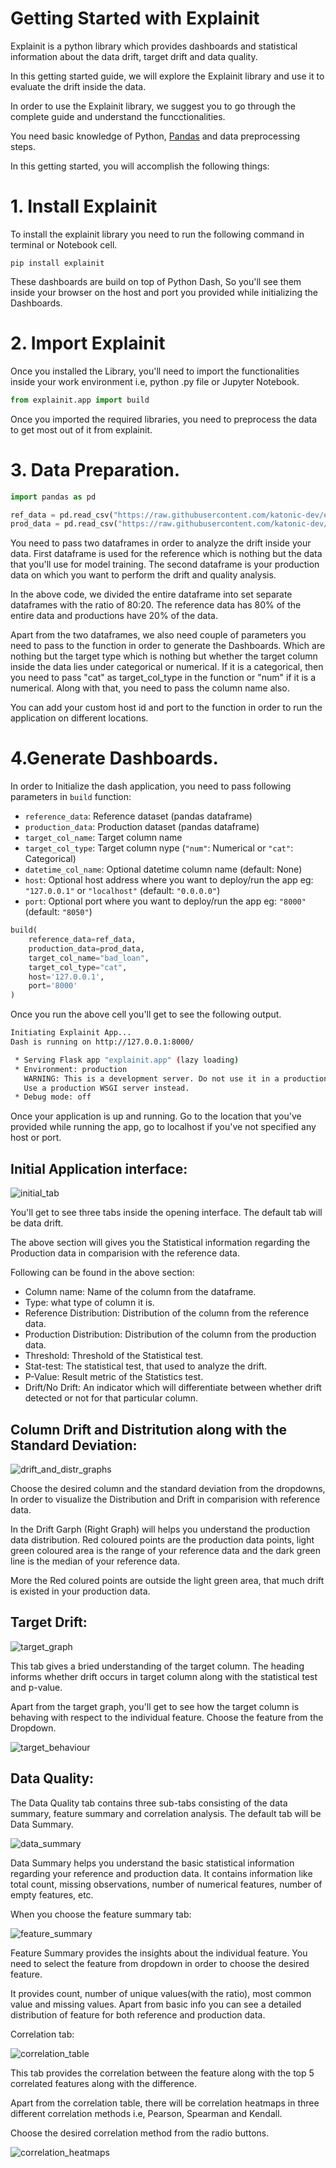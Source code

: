 # Getting Started with Explainit

Explainit is a python library which provides dashboards and statistical information about the data drift, target drift and data quality.

In this getting started guide, we will explore the Explainit library and use it to evaluate the drift inside the data.

In order to use the Explainit library, we suggest you to go through the complete guide and understand the funcctionalities.

You need basic knowledge of Python, [Pandas](https://pandas.pydata.org/docs/) and data preprocessing steps.

In this getting started, you will accomplish the following things:

# 1. Install Explainit
To install the explainit library you need to run the following command in terminal or Notebook cell.

```commandline
pip install explainit
```

These dashboards are build on top of Python Dash, So you'll see them inside your browser on the host and port you provided while initializing the Dashboards.

# 2. Import Explainit
Once you installed the Library, you'll need to import the functionalities inside your work environment i.e, python .py file or Jupyter Notebook.
```python
from explainit.app import build
```
Once you imported the required libraries, you need to preprocess the data to get most out of it from explainit.

# 3. Data Preparation.
```python
import pandas as pd

ref_data = pd.read_csv("https://raw.githubusercontent.com/katonic-dev/explainit/master/examples/data/reference_data.csv", index_col=None)
prod_data = pd.read_csv("https://raw.githubusercontent.com/katonic-dev/explainit/master/examples/data/production_data.csv", index_col=None)
```

You need to pass two dataframes in order to analyze the drift inside your data. First dataframe is used for the reference which is nothing but the data that you'll use for model training. The second dataframe is your production data on which you want to perform the drift and quality analysis.

In the above code, we divided the entire dataframe into set separate dataframes with the ratio of 80:20. The reference data has 80% of the entire data and productions have 20% of the data.

Apart from the two dataframes, we also need couple of parameters you need to pass to the function in order to generate the Dashboards. Which are nothing but the target type which is nothing but whether the target column inside the data lies under categorical or numerical. If it is a categorical, then you need to pass "cat" as target_col_type in the function or "num" if it is a numerical. Along with that, you need to pass the column name also.

You can add your custom host id and port to the function in order to run the application on different locations.

# 4.Generate Dashboards.
In order to Initialize the dash application, you need to pass following parameters in `build` function:
- `reference_data`: Reference dataset (pandas dataframe)
- `production_data`: Production dataset (pandas dataframe)
- `target_col_name`: Target column name
- `target_col_type`: Target column nype (`"num"`: Numerical or `"cat"`: Categorical)
- `datetime_col_name`: Optional datetime column name (default: None)
- `host`: Optional host address where you want to deploy/run the app eg: `"127.0.0.1"` or `"localhost"` (default: `"0.0.0.0"`)
- `port`: Optional port where you want to deploy/run the app eg: `"8000"` (default: `"8050"`)

```python
build(
    reference_data=ref_data,
    production_data=prod_data,
    target_col_name="bad_loan",
    target_col_type="cat",
    host='127.0.0.1',
    port='8000'
)
```
Once you run the above cell you'll get to see the following output.

```bash
Initiating Explainit App...
Dash is running on http://127.0.0.1:8000/

 * Serving Flask app "explainit.app" (lazy loading)
 * Environment: production
   WARNING: This is a development server. Do not use it in a production deployment.
   Use a production WSGI server instead.
 * Debug mode: off
```
Once your application is up and running. Go to the location that you've provided while running the app, go to localhost if you've not specified any host or port.

## Initial Application interface:

![initial_tab](./assets/metrics_row.png)

You'll get to see three tabs inside the opening interface. The default tab will be data drift.

The above section will gives you the Statistical information regarding the Production data in comparision with the reference data.

Following can be found in the above section:

* Column name: Name of the column from the dataframe.
* Type: what type of column it is.
* Reference Distribution: Distribution of the column from the reference data.
* Production Distribution: Distribution of the column from the production data.
* Threshold: Threshold of the Statistical test.
* Stat-test: The statistical test, that used to analyze the drift.
* P-Value: Result metric of the Statistics test.
* Drift/No Drift: An indicator which will differentiate between whether drift detected or not for that particular column.

## Column Drift and Distritution along with the Standard Deviation:

![drift_and_distr_graphs](./assets/drift_dist_graphs.png)

Choose the desired column and the standard deviation from the dropdowns, In order to visualize the Distribution and Drift in comparision with reference data.

In the Drift Garph (Right Graph) will helps you understand the production data distribution. Red coloured points are the production data points, light green coloured area is the range of your reference data and the dark green line is the median of your reference data.

More the Red colured points are outside the light green area, that much drift is existed in your production data.


## Target Drift:
![target_graph](./assets/target_graph.png)

This tab gives a bried understanding of the target column. The heading informs whether drift occurs in target column along with the statistical test and p-value.

Apart from the target graph, you'll get to see how the target column is behaving with respect to the individual feature.
Choose the feature from the Dropdown.

![target_behaviour](./assets/target_behavior_based_on_feature.png)

## Data Quality:
The Data Quality tab contains three sub-tabs consisting of the data summary, feature summary and correlation analysis. The default tab will be Data Summary.

![data_summary](./assets/data_summary.png)

Data Summary helps you understand the basic statistical information regarding your reference and production data. It contains information like total count, missing observations, number of numerical features, number of empty features, etc.

When you choose the feature summary tab:

![feature_summary](./assets/feature_summary.png)

Feature Summary provides the insights about the individual feature. You need to select the feature from dropdown in order to choose the desired feature.

It provides count, number of unique values(with the ratio), most common value and missing values. Apart from basic info you can see a detailed distribution of feature for both reference and production data.

Correlation tab:

![correlation_table](./assets/correlation_table.png)

This tab provides the correlation between the feature along with the top 5 correlated features along with the difference.

Apart from the correlation table, there will be correlation heatmaps in three different correlation methods i.e, Pearson, Spearman and Kendall.

Choose the desired correlation method from the radio buttons.

![correlation_heatmaps](./assets/correlation_heatmaps.png)
